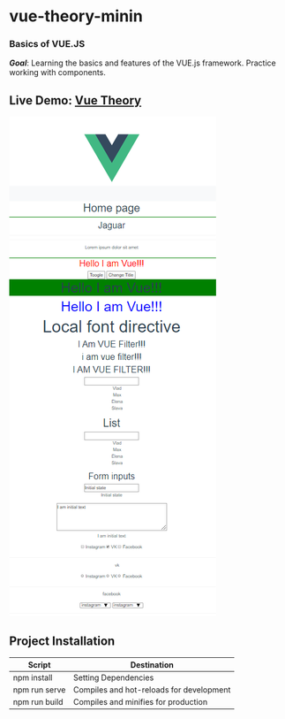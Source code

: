 # vue-theory-minin
### Basics of VUE.JS

***Goal***: Learning the basics and features of the VUE.js framework. Practice working with components.

## Live Demo: [Vue Theory](https://volkovva.github.io/minin-vue/vue-theory/)

![vue-theory](vue-theory/screenshots/demo.png "vue-theory")

## Project Installation

| Script | Destination |
| ------ | ----------- |
| npm install | Setting Dependencies |
| npm run serve | Compiles and hot-reloads for development |
| npm run build | Compiles and minifies for production |